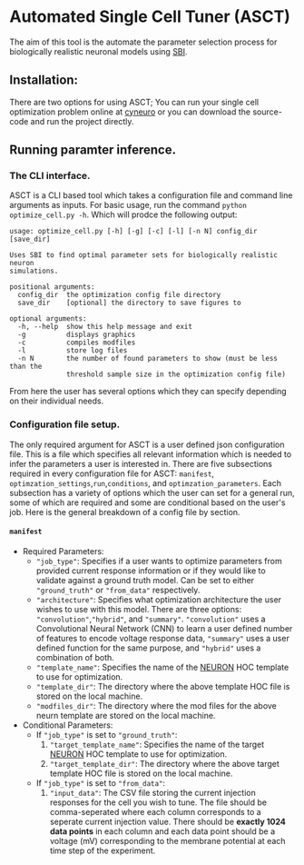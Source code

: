 # Automated Single Cell Tuner (ASCT)
The aim of this tool is the automate the parameter selection process for biologically realistic neuronal models using [SBI](https://www.mackelab.org/sbi/).

## Installation:
There are two options for using ASCT; You can run your single cell optimization problem online at [cyneuro](https://engineering.missouri.edu/research/research-initiatives/cyneuro/) or you can download the source-code and run the project directly.

## Running paramter inference.
### The CLI interface.
ASCT is a CLI based tool which takes a configuration file and command line arguments as inputs. For basic usage, run the command ```python optimize_cell.py -h```. Which will prodce the following output:
```
usage: optimize_cell.py [-h] [-g] [-c] [-l] [-n N] config_dir [save_dir]

Uses SBI to find optimal parameter sets for biologically realistic neuron
simulations.

positional arguments:
  config_dir  the optimization config file directory
  save_dir    [optional] the directory to save figures to

optional arguments:
  -h, --help  show this help message and exit
  -g          displays graphics
  -c          compiles modfiles
  -l          store log files
  -n N        the number of found parameters to show (must be less than the
              threshold sample size in the optimization config file)
```
From here the user has several options which they can specify depending on their individual needs.

### Configuration file setup.
The only required argument for ASCT is a user defined json configuration file. This is a file which specifies all relevant information which is needed to infer the parameters a user is interested in. There are five subsections required in every configuration file for ASCT: ```manifest```, ```optimzation_settings```,```run```,```conditions```, and ```optimzation_parameters```. Each subsection has a variety of options which the user can set for a general run, some of which are required and some are conditional based on the user's job. Here is the general breakdown of a config file by section.
#### ```manifest```
* Required Parameters:
    * ```"job_type"```: Specifies if a user wants to optimize parameters from provided current response information or if they would like to validate against a ground truth model. Can be set to either ```"ground_truth"``` or ```"from_data"``` respectively.
    * ```"architecture"```: Specifies what optimization architecture the user wishes to use with this model. There are three options: ```"convolution"```,```"hybrid"```, and ```"summary"```. ```"convolution"``` uses a Convolutional Neural Network (CNN) to learn a user defined number of features to encode voltage response data, ```"summary"``` uses a user defined function for the same purpose, and ```"hybrid"``` uses a combination of both.
    * ```"template_name"```: Specifies the name of the [NEURON](https://neuron.yale.edu/neuron/) HOC template to use for optimization. 
    * ```"template_dir"```: The directory where the above template HOC file is stored on the local machine.
    * ```"modfiles_dir"```: The directory where the mod files for the above neurn template are stored on the local machine.
* Conditional Parameters: 
    * If ```"job_type"``` is set to ```"ground_truth"```:
        1. ```"target_template_name"```: Specifies the name of the target [NEURON](https://neuron.yale.edu/neuron/) HOC template to use for optimization.
        2. ```"target_template_dir"```: The directory where the above target template HOC file is stored on the local machine.
    * If ```"job_type"``` is set to ```"from_data"```:
        1. ```"input_data"```: The CSV file storing the current injection responses for the cell you wish to tune. The file should be comma-seperated where each column corresponds to a seperate current injection value. There should be **exactly 1024 data points** in each column and each data point should be a voltage (mV) corresponding to the membrane potential at each time step of the experiment.

